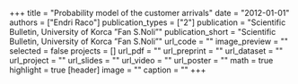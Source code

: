 +++
title = "Probability model of the customer arrivals"
date = "2012-01-01"
authors = ["Endri Raco"]
publication_types = ["2"]
publication = "Scientific Bulletin, University of Korca ”Fan S.Noli”"
publication_short = "Scientific Bulletin, University of Korca ”Fan S.Noli”"
url_code = ""
image_preview = ""
selected = false
projects = []
url_pdf = ""
url_preprint = ""
url_dataset = ""
url_project = ""
url_slides = ""
url_video = ""
url_poster = ""
math = true
highlight = true
[header]
image = ""
caption = ""
+++

